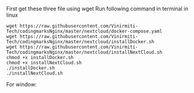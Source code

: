 First get these three file using wget
Run following command in terminal in linux
```
wget https://raw.githubusercontent.com/Vinirmiti-Tech/codingmarksNginx/master/nextcloud/docker-compose.yaml
wget https://raw.githubusercontent.com/Vinirmiti-Tech/codingmarksNginx/master/nextcloud/installDocker.sh
wget https://raw.githubusercontent.com/Vinirmiti-Tech/codingmarksNginx/master/nextcloud/installNextCloud.sh
chmod +x installDocker.sh
chmod +x installNextCloud.sh
./installDocker.sh
./installNextCloud.sh
```



For window:
